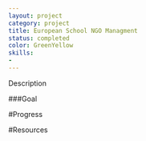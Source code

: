 ```yaml
---
layout: project
category: project
title: European School NGO Managment
status: completed 
color: GreenYellow
skills:
- 
---
```


Description


###Goal


#Progress


#Resources

